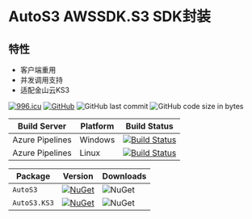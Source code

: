 # AutoS3  AWSSDK.S3 SDK封装

## 特性

- 客户端重用
- 并发调用支持
- 适配金山云KS3

[![996.icu](https://img.shields.io/badge/link-996.icu-red.svg)](https://996.icu) [![GitHub](https://img.shields.io/github/license/mashape/apistatus.svg)](https://github.com/cocosip/AutoS3/blob/master/LICENSE) ![GitHub last commit](https://img.shields.io/github/last-commit/cocosip/AutoS3.svg) ![GitHub code size in bytes](https://img.shields.io/github/languages/code-size/cocosip/AutoS3.svg)

| Build Server | Platform | Build Status |
| ------------ | -------- | ------------ |
| Azure Pipelines| Windows |[![Build Status](https://dev.azure.com/cocosip/AutoS3/_apis/build/status/cocosip.AutoS3?branchName=master&jobName=Windows)](https://dev.azure.com/cocosip/AutoS3/_build/latest?definitionId=24&branchName=master)|
| Azure Pipelines| Linux |[![Build Status](https://dev.azure.com/cocosip/AutoS3/_apis/build/status/cocosip.AutoS3?branchName=master&jobName=Linux)](https://dev.azure.com/cocosip/AutoS3/_build/latest?definitionId=24&branchName=master)

| Package  | Version | Downloads|
| -------- | ------- | -------- |
| `AutoS3` | [![NuGet](https://img.shields.io/nuget/v/AutoS3.svg)](https://www.nuget.org/packages/AutoS3) |![NuGet](https://img.shields.io/nuget/dt/AutoS3.svg)|
| `AutoS3.KS3` | [![NuGet](https://img.shields.io/nuget/v/AutoS3.KS3.svg)](https://www.nuget.org/packages/AutoS3.KS3) |![NuGet](https://img.shields.io/nuget/dt/AutoS3.KS3.svg)|
